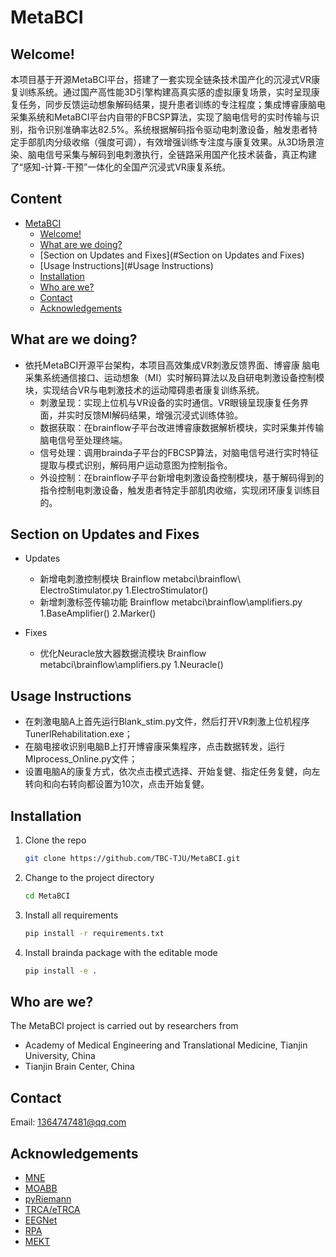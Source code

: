 # MetaBCI

## Welcome! 
本项目基于开源MetaBCI平台，搭建了一套实现全链条技术国产化的沉浸式VR康复训练系统。通过国产高性能3D引擎构建高真实感的虚拟康复场景，实时呈现康复任务，同步反馈运动想象解码结果，提升患者训练的专注程度；集成博睿康脑电采集系统和MetaBCI平台内自带的FBCSP算法，实现了脑电信号的实时传输与识别，指令识别准确率达82.5%。系统根据解码指令驱动电刺激设备，触发患者特定手部肌肉分级收缩（强度可调），有效增强训练专注度与康复效果。从3D场景渲染、脑电信号采集与解码到电刺激执行，全链路采用国产化技术装备，真正构建了“感知-计算-干预”一体化的全国产沉浸式VR康复系统。

## Content

- [MetaBCI](#metabci)
  - [Welcome!](#welcome)
  - [What are we doing?](#what-are-we-doing)
  - [Section on Updates and Fixes](#Section on Updates and Fixes)
  - [Usage Instructions](#Usage Instructions)
  - [Installation](#installation)
  - [Who are we?](#who-are-we)
  - [Contact](#contact)
  - [Acknowledgements](#acknowledgements)

## What are we doing?

* 依托MetaBCI开源平台架构，本项目高效集成VR刺激反馈界面、博睿康
脑电采集系统通信接口、运动想象（MI）实时解码算法以及自研电刺激设备控制模块，实现结合VR与电刺激技术的运动障碍患者康复训练系统。
  - 刺激呈现：实现上位机与VR设备的实时通信。VR眼镜呈现康复任务界面，并实时反馈MI解码结果，增强沉浸式训练体验。
  - 数据获取：在brainflow子平台改进博睿康数据解析模块，实时采集并传输脑电信号至处理终端。
  - 信号处理：调用brainda子平台的FBCSP算法，对脑电信号进行实时特征提取与模式识别，解码用户运动意图为控制指令。
  - 外设控制：在brainflow子平台新增电刺激设备控制模块，基于解码得到的指令控制电刺激设备，触发患者特定手部肌肉收缩，实现闭环康复训练目的。


## Section on Updates and Fixes

* Updates
   - 新增电刺激控制模块    Brainflow	  metabci\brainflow\ ElectroStimulator.py    1.ElectroStimulator()
   - 新增刺激标签传输功能    Brainflow	  metabci\brainflow\amplifiers.py    1.BaseAmplifier()  2.Marker()

* Fixes
   - 优化Neuracle放大器数据流模块  Brainflow    metabci\brainflow\amplifiers.py    1.Neuracle()
     
##  Usage Instructions

  - 在刺激电脑A上首先运行Blank_stim.py文件，然后打开VR刺激上位机程序TunerlRehabilitation.exe；
  - 在脑电接收识别电脑B上打开博睿康采集程序，点击数据转发，运行MIprocess_Online.py文件；
  - 设置电脑A的康复方式，依次点击模式选择、开始复健、指定任务复健，向左转向和向右转向都设置为10次，点击开始复健。



## Installation

1. Clone the repo
   ```sh
   git clone https://github.com/TBC-TJU/MetaBCI.git
   ```
2. Change to the project directory
   ```sh
   cd MetaBCI
   ```
3. Install all requirements
   ```sh
   pip install -r requirements.txt 
   ```
4. Install brainda package with the editable mode
   ```sh
   pip install -e .
   ```
## Who are we?

The MetaBCI project is carried out by researchers from 
- Academy of Medical Engineering and Translational Medicine, Tianjin University, China
- Tianjin Brain Center, China


## Contact

Email: 1364747481@qq.com

## Acknowledgements
- [MNE](https://github.com/mne-tools/mne-python)
- [MOABB](https://github.com/NeuroTechX/moabb)
- [pyRiemann](https://github.com/alexandrebarachant/pyRiemann)
- [TRCA/eTRCA](https://github.com/mnakanishi/TRCA-SSVEP)
- [EEGNet](https://github.com/vlawhern/arl-eegmodels)
- [RPA](https://github.com/plcrodrigues/RPA)
- [MEKT](https://github.com/chamwen/MEKT)
